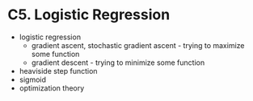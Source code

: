 # C5. Logistic Regression

- logistic regression
  - gradient ascent, stochastic gradient ascent - trying to maximize some function
  - gradient descent - trying to minimize some function
- heaviside step function
- sigmoid
- optimization theory  
